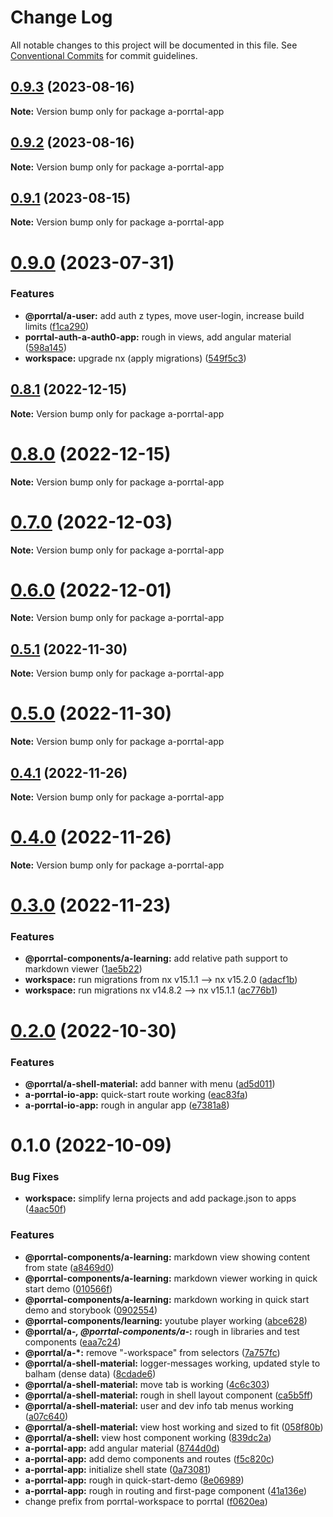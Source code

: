 # Change Log

All notable changes to this project will be documented in this file.
See [Conventional Commits](https://conventionalcommits.org) for commit guidelines.

## [0.9.3](https://github.com/comcast-porrtal/porrtal/compare/v0.9.2...v0.9.3) (2023-08-16)

**Note:** Version bump only for package a-porrtal-app

## [0.9.2](https://github.com/comcast-porrtal/porrtal/compare/v0.9.1...v0.9.2) (2023-08-16)

**Note:** Version bump only for package a-porrtal-app

## [0.9.1](https://github.com/comcast-porrtal/porrtal/compare/v0.9.0...v0.9.1) (2023-08-15)

**Note:** Version bump only for package a-porrtal-app

# [0.9.0](https://github.com/datumgeek/porrtal/compare/v0.8.1...v0.9.0) (2023-07-31)

### Features

- **@porrtal/a-user:** add auth z types, move user-login, increase build limits ([f1ca290](https://github.com/datumgeek/porrtal/commit/f1ca2903b0edc01297bbc3b9c98b38e3943192f9))
- **porrtal-auth-a-auth0-app:** rough in views, add angular material ([598a145](https://github.com/datumgeek/porrtal/commit/598a145fc1896971e841776fa30eaa25e4c10949))
- **workspace:** upgrade nx (apply migrations) ([549f5c3](https://github.com/datumgeek/porrtal/commit/549f5c353259b49d668ad91397b9b05a7fadb7e7))

## [0.8.1](https://github.com/datumgeek/porrtal/compare/v0.8.0...v0.8.1) (2022-12-15)

**Note:** Version bump only for package a-porrtal-app

# [0.8.0](https://github.com/datumgeek/porrtal/compare/v0.7.0...v0.8.0) (2022-12-15)

**Note:** Version bump only for package a-porrtal-app

# [0.7.0](https://github.com/datumgeek/porrtal/compare/v0.6.0...v0.7.0) (2022-12-03)

**Note:** Version bump only for package a-porrtal-app

# [0.6.0](https://github.com/datumgeek/porrtal/compare/v0.5.1...v0.6.0) (2022-12-01)

**Note:** Version bump only for package a-porrtal-app

## [0.5.1](https://github.com/datumgeek/porrtal/compare/v0.5.0...v0.5.1) (2022-11-30)

**Note:** Version bump only for package a-porrtal-app

# [0.5.0](https://github.com/datumgeek/porrtal/compare/v0.4.1...v0.5.0) (2022-11-30)

**Note:** Version bump only for package a-porrtal-app

## [0.4.1](https://github.com/datumgeek/porrtal/compare/v0.4.0...v0.4.1) (2022-11-26)

**Note:** Version bump only for package a-porrtal-app

# [0.4.0](https://github.com/datumgeek/porrtal/compare/v0.3.0...v0.4.0) (2022-11-26)

**Note:** Version bump only for package a-porrtal-app

# [0.3.0](https://github.com/datumgeek/porrtal/compare/v0.2.0...v0.3.0) (2022-11-23)

### Features

- **@porrtal-components/a-learning:** add relative path support to markdown viewer ([1ae5b22](https://github.com/datumgeek/porrtal/commit/1ae5b226dfe863a20cc9735891b6574a0240c03b))
- **workspace:** run migrations from nx v15.1.1 --> nx v15.2.0 ([adacf1b](https://github.com/datumgeek/porrtal/commit/adacf1b591fd0ddb3a1bf8b44c304a20b6963ec2))
- **workspace:** run migrations nx v14.8.2 --> nx v15.1.1 ([ac776b1](https://github.com/datumgeek/porrtal/commit/ac776b12c33bedb260e5fda2214a19bed5adc67c))

# [0.2.0](https://github.com/datumgeek/porrtal/compare/v0.1.0...v0.2.0) (2022-10-30)

### Features

- **@porrtal/a-shell-material:** add banner with menu ([ad5d011](https://github.com/datumgeek/porrtal/commit/ad5d01100e0caf0834f335452e64dee812f58d01))
- **a-porrtal-io-app:** quick-start route working ([eac83fa](https://github.com/datumgeek/porrtal/commit/eac83fa0402159d7e9a4923d531516b5c0aa6789))
- **a-porrtal-io-app:** rough in angular app ([e7381a8](https://github.com/datumgeek/porrtal/commit/e7381a8d324f18413b909e8800874d235e1f8567))

# 0.1.0 (2022-10-09)

### Bug Fixes

- **workspace:** simplify lerna projects and add package.json to apps ([4aac50f](https://github.com/datumgeek/porrtal/commit/4aac50f046cb0de1b131ce22f130197fd7b0a43f))

### Features

- **@porrtal-components/a-learning:** markdown view showing content from state ([a8469d0](https://github.com/datumgeek/porrtal/commit/a8469d0b34d7f6525abc159fe8668963f90c8f6e))
- **@porrtal-components/a-learning:** markdown viewer working in quick start demo ([010566f](https://github.com/datumgeek/porrtal/commit/010566f1d6a69d4dc050f55dd7d4833853b6604f))
- **@porrtal-components/a-learning:** markdown working in quick start demo and storybook ([0902554](https://github.com/datumgeek/porrtal/commit/09025545d6c246d6d65e4a970a8d700806ce7070))
- **@porrtal-components/learning:** youtube player working ([abce628](https://github.com/datumgeek/porrtal/commit/abce628e0b3419c0542507c5979c85378982b58c))
- **@porrtal/a-_, @porrtal-components/a-_:** rough in libraries and test components ([eaa7c24](https://github.com/datumgeek/porrtal/commit/eaa7c246134ad587812933c87bb46f7072e22ca3))
- **@porrtal/a-\*:** remove "-workspace" from selectors ([7a757fc](https://github.com/datumgeek/porrtal/commit/7a757fc1cf09d1d173728f497b2d46c63f3cebe1))
- **@porrtal/a-shell-material:** logger-messages working, updated style to balham (dense data) ([8cdade6](https://github.com/datumgeek/porrtal/commit/8cdade67e354931170ff1a634252e5d87c9a36d2))
- **@porrtal/a-shell-material:** move tab is working ([4c6c303](https://github.com/datumgeek/porrtal/commit/4c6c303dcf3920a129c27392e23a77c1e38f6bdb))
- **@porrtal/a-shell-material:** rough in shell layout component ([ca5b5ff](https://github.com/datumgeek/porrtal/commit/ca5b5ff50a33c983f0934b4373d450573a96c5a3))
- **@porrtal/a-shell-material:** user and dev info tab menus working ([a07c640](https://github.com/datumgeek/porrtal/commit/a07c64018a5c1d54adad62b2aaac28f37add2cb5))
- **@porrtal/a-shell-material:** view host working and sized to fit ([058f80b](https://github.com/datumgeek/porrtal/commit/058f80b568482c7140b1d8cb2d88b9adc76fafc4))
- **@porrtal/a-shell:** view host component working ([839dc2a](https://github.com/datumgeek/porrtal/commit/839dc2afa10a8b12de40fc1d3e3ae2bf34ff8143))
- **a-porrtal-app:** add angular material ([8744d0d](https://github.com/datumgeek/porrtal/commit/8744d0d2a5707d3e25c79ed04d7d64318f7143c4))
- **a-porrtal-app:** add demo components and routes ([f5c820c](https://github.com/datumgeek/porrtal/commit/f5c820c3601c07561bc308043b36b80da74fb20f))
- **a-porrtal-app:** initialize shell state ([0a73081](https://github.com/datumgeek/porrtal/commit/0a730815cccebd6b7168c147f3c5c9260d820b98))
- **a-porrtal-app:** rough in quick-start-demo ([8e06989](https://github.com/datumgeek/porrtal/commit/8e06989a97bb410110fbb44944dcc0d723b16cd4))
- **a-porrtal-app:** rough in routing and first-page component ([41a136e](https://github.com/datumgeek/porrtal/commit/41a136e23f3c99914553bc703377a7f49caf5eae))
- change prefix from porrtal-workspace to porrtal ([f0620ea](https://github.com/datumgeek/porrtal/commit/f0620ea3496545bcbb1b596b5900a3381ebea41d))
